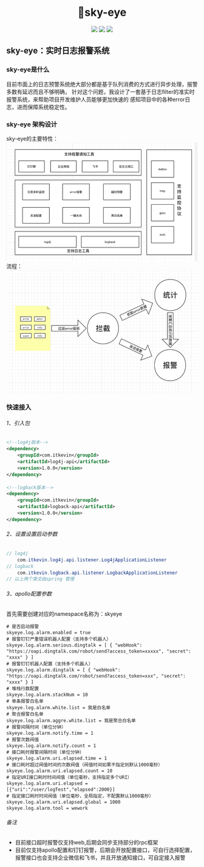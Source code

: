 <div align="center">
<h1>📝sky-eye</h1>
<img src="https://img.shields.io/github/license/onblog/BlogHelper"/>
<img src="https://img.shields.io/static/v1?label=electron&message=7.1.7&color="/>
<img src="https://img.shields.io/static/v1?label=mac|win|linux&message=7.1.7&color=yellow"/>
</div>

## sky-eye：实时日志报警系统

### sky-eye是什么
目前市面上的日志预警系统绝大部分都是基于队列消费的方式进行异步处理，报警多数有延迟而且不够明确，
针对这个问题，我设计了一套基于日志filter的准实时报警系统，来帮助项目开发维护人员能够更加快速的
感知项目中的各种error日志，进而保障系统稳定性。


### sky-eye 架构设计
sky-eye的主要特性：
![img.png](img/主要特性.png)
流程：
![img.png](img/img.png)

### 快速接入

###### 1、引入包
```xml
<!--log4j版本-->
<dependency>
    <groupId>com.itkevin</groupId>
    <artifactId>log4j-api</artifactId>
    <version>1.0.0</version>
</dependency>

<!--logback版本-->
<dependency>
    <groupId>com.itkevin</groupId>
    <artifactId>logback-api</artifactId>
    <version>1.0.0</version>
</dependency>
```

###### 2、设置设置启动参数
```java
// log4j
    com.itkevin.log4j.api.listener.Log4jApplicationListener
// logback
    com.itkevin.logback.api.listener.LogbackApplicationListener
// 以上两个类交由spring 管理
```
###### 3、apollo配置参数
首先需要创建对应的namespace名称为：skyeye
```properties
# 是否启动报警
skyeye.log.alarm.enabled = true
# 报警钉钉严重错误机器人配置（支持多个机器人）
skyeye.log.alarm.serious.dingtalk = [ { "webHook": "https://oapi.dingtalk.com/robot/send?access_token=xxxxx", "secret": "xxxx" } ]
# 报警钉钉机器人配置（支持多个机器人）
skyeye.log.alarm.dingtalk = [ { "webHook": "https://oapi.dingtalk.com/robot/send?access_token=xxx", "secret": "xxxx" } ]
# 堆栈行数配置
skyeye.log.alarm.stackNum = 10
# 单条报警白名单
skyeye.log.alarm.white.list = 我是白名单
# 聚合报警白名单
skyeye.log.alarm.aggre.white.list = 我是聚合白名单
# 报警间隔时间（单位分钟）
skyeye.log.alarm.notify.time = 1
# 报警次数阀值
skyeye.log.alarm.notify.count = 1
# 接口耗时报警间隔时间（单位分钟）
skyeye.log.alarm.uri.elapsed.time = 1
# 接口耗时超过阀值时间的次数阀值（阀值时间如果不指定则默认1000毫秒）
skyeye.log.alarm.uri.elapsed.count = 10
# 指定URI接口耗时时间阀值（单位毫秒，支持指定多个URI）
skyeye.log.alarm.uri.elapsed = [{"uri":"/user/logTest","elapsed":2000}]
# 指定接口耗时时间阀值（单位毫秒，全局指定，不配置默认1000毫秒）
skyeye.log.alarm.uri.elapsed.global = 1000
skyeye.log.alarm.tool = wework
```
###### 备注
- 目前接口超时报警仅支持web,后期会同步支持部分的rpc框架
- 目前仅支持apollo配置和钉钉报警，后期会开放配置接口，可自行选择配置，报警接口也会支持企业微信和飞书，并且开放通知接口，可自定接入报警


